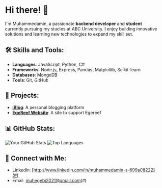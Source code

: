 # Hi there! 👋

I'm Muhammedamin, a passionate **backend developer** and **student** currently pursuing my studies at ABC University. I enjoy building innovative solutions and learning new technologies to expand my skill set.

## 🛠️ Skills and Tools:
- **Languages**: JavaScript, Python, C#
- **Frameworks**: Node.js, Express, Pandas, Matplotlib, Scikit-learn
- **Databases**: MongoDB
- **Tools**: Git, GitHub

## 🚀 Projects:
- [**iBlog**](#): A personal blogging platform 
- [**EgeReef Website**](#): A site to support Egereef

## 📊 GitHub Stats:
![Your GitHub Stats](https://github-readme-stats.vercel.app/api?username=muhegebi20&show_icons=true&theme=radical)
![Top Languages](https://github-readme-stats.vercel.app/api/top-langs/?username=muhegebi20&layout=compact&theme=radical)

## 💬 Connect with Me:
- LinkedIn: [http://www.linkedin.com/in/muhammedamin-s-609a08222](#)
- Email: muhegebi2021@gmail.com(#)
